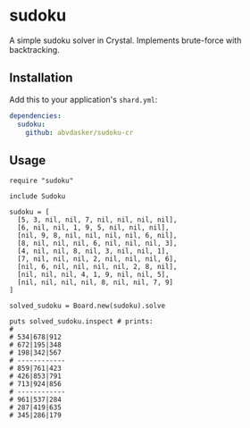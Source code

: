# sudoku

A simple sudoku solver in Crystal. Implements brute-force with backtracking.

## Installation

Add this to your application's `shard.yml`:

```yaml
dependencies:
  sudoku:
    github: abvdasker/sudoku-cr
```

## Usage

```crystal
require "sudoku"

include Sudoku

sudoku = [
  [5, 3, nil, nil, 7, nil, nil, nil, nil],
  [6, nil, nil, 1, 9, 5, nil, nil, nil],
  [nil, 9, 8, nil, nil, nil, nil, 6, nil],
  [8, nil, nil, nil, 6, nil, nil, nil, 3],
  [4, nil, nil, 8, nil, 3, nil, nil, 1],
  [7, nil, nil, nil, 2, nil, nil, nil, 6],
  [nil, 6, nil, nil, nil, nil, 2, 8, nil],
  [nil, nil, nil, 4, 1, 9, nil, nil, 5],
  [nil, nil, nil, nil, 8, nil, nil, 7, 9]
]

solved_sudoku = Board.new(sudoku).solve

puts solved_sudoku.inspect # prints:
#
# 534|678|912
# 672|195|348
# 198|342|567
# ------------
# 859|761|423
# 426|853|791
# 713|924|856
# ------------
# 961|537|284
# 287|419|635
# 345|286|179

```
